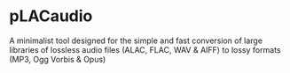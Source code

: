# pLACaudio
A minimalist tool designed for the simple and fast conversion of large libraries of lossless audio files (ALAC, FLAC, WAV & AIFF) to lossy formats (MP3, Ogg Vorbis & Opus)
